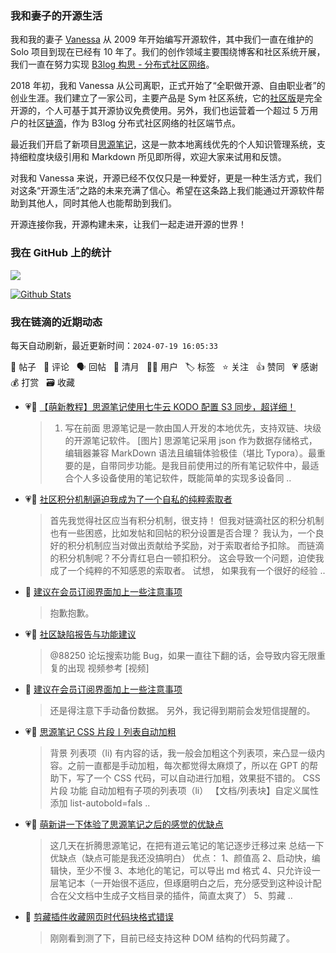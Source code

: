 ### 我和妻子的开源生活

我和我的妻子 [Vanessa](https://github.com/Vanessa219) 从 2009 年开始编写开源软件，其中我们一直在维护的 Solo 项目到现在已经有 10 年了。我们的创作领域主要围绕博客和社区系统开展，我们一直在努力实现 [B3log 构思 - 分布式社区网络](https://ld246.com/article/1546941897596)。

2018 年初，我和 Vanessa 从公司离职，正式开始了“全职做开源、自由职业者”的创业生涯。我们建立了一家公司，主要产品是 Sym 社区系统，它的[社区版](https://github.com/88250/symphony)是完全开源的，个人可基于其开源协议免费使用。另外，我们也运营着一个超过 5 万用户的社区[链滴](https://ld246.com)，作为 B3log 分布式社区网络的社区端节点。

最近我们开启了新项目[思源笔记](https://github.com/siyuan-note/siyuan)，这是一款本地离线优先的个人知识管理系统，支持细粒度块级引用和 Markdown 所见即所得，欢迎大家来试用和反馈。

对我和 Vanessa 来说，开源已经不仅仅只是一种爱好，更是一种生活方式，我们对这条“开源生活”之路的未来充满了信心。希望在这条路上我们能通过开源软件帮助到其他人，同时其他人也能帮助到我们。

开源连接你我，开源构建未来，让我们一起走进开源的世界！

### 我在 GitHub 上的统计

<a title="Hits" target="_blank" href="https://github.com/88250/88250"><img src="https://hits.b3log.org/88250/88250.svg"></a>

[![Github Stats](https://github-readme-stats.vercel.app/api?username=88250&theme=tokyonight&show_icons=true)](https://github.com/88250)

<!--events start -->

### 我在链滴的近期动态

每天自动刷新，最近更新时间：`2024-07-19 16:05:33`

📝 帖子 &nbsp; 💬 评论 &nbsp; 🗣 回帖 &nbsp; 🌙 清月 &nbsp; 👨‍💻 用户 &nbsp; 🏷️ 标签 &nbsp; ⭐️ 关注 &nbsp; 👍 赞同 &nbsp; 💗 感谢 &nbsp; 💰 打赏 &nbsp; 🗃 收藏

* 💗📝 [【萌新教程】思源笔记使用七牛云 KODO 配置 S3 同步，超详细！](https://ld246.com/article/1721224903886)

  > 1. 写在前面 思源笔记是一款由国人开发的本地优先，支持双链、块级的开源笔记软件。 [图片] 思源笔记采用 json 作为数据存储格式，编辑器兼容 MarkDown 语法且编辑体验极佳（堪比 Typora）。最重要的是，自带同步功能。是我目前使用过的所有笔记软件中，最适合个人多设备使用的笔记软件，既能简单的实现多设备同 ..
* 💗📝 [社区积分机制逼迫我成为了一个自私的纯粹索取者](https://ld246.com/article/1721262840009)

  > 首先我觉得社区应当有积分机制，很支持！ 但我对链滴社区的积分机制也有一些困惑，比如发帖和回帖的积分设置是否合理？ 我认为，一个良好的积分机制应当对做出贡献给予奖励，对于索取者给予扣除。 而链滴的积分机制呢？不分青红皂白一顿扣积分。 这会导致一个问题，迫使我成了一个纯粹的不知感恩的索取者。 试想， 如果我有一个很好的经验 ..
* 💬 [建议在会员订阅界面加上一些注意事项](https://ld246.com/article/1721224753135/comment/1721318581012#comments)

  > 抱歉抱歉。
* 💗💬 [社区缺陷报告与功能建议](https://ld246.com/article/1438049659432/comment/1721282690834#comments)

  > @88250 论坛搜索功能 Bug，如果一直往下翻的话，会导致内容无限重复的出现 视频参考 [视频]
* 💬 [建议在会员订阅界面加上一些注意事项](https://ld246.com/article/1721224753135/comment/1721257832877#comments)

  > 还是得注意下手动备份数据。 另外，我记得到期前会发短信提醒的。
* 💗📝 [思源笔记 CSS 片段丨列表自动加粗](https://ld246.com/article/1721171554952)

  > 背景 列表项（li) 有内容的话，我一般会加粗这个列表项，来凸显一级内容。之前一直都是手动加粗，每次都觉得太麻烦了，所以在 GPT 的帮助下，写了一个 CSS 代码，可以自动进行加粗，效果挺不错的。 CSS 片段 功能 自动加粗有子项的列表项（li） 【文档/列表块】自定义属性添加 list-autobold=fals ..
* 💗📝 [萌新讲一下体验了思源笔记之后的感觉的优缺点](https://ld246.com/article/1720968912638)

  > 这几天在折腾思源笔记，在把有道云笔记的笔记逐步迁移过来 总结一下优缺点（缺点可能是我还没搞明白） 优点： 1、颜值高 2、启动快，编辑快，至少不慢 3、本地化的笔记，可以导出 md 格式 4、只允许设一层笔记本（一开始很不适应，但琢磨明白之后，充分感受到这种设计配合在父文档中生成子文档目录的插件，简直太爽了） 5、剪藏 ..
* 💬 [剪藏插件收藏网页时代码块格式错误](https://ld246.com/article/1696204715732/comment/1721179848150#comments)

  > 刚刚看到测了下，目前已经支持这种 DOM 结构的代码剪藏了。


<!--events end -->
